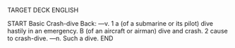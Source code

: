 TARGET DECK
ENGLISH

START
Basic
Crash-dive
Back: —v. 1 a (of a submarine or its pilot) dive hastily in an emergency. B (of an aircraft or airman) dive and crash. 2 cause to crash-dive. —n. Such a dive.
END
